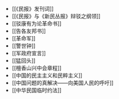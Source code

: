   - [[《民报》发刊词]]
  - [[《民报》与《新民丛报》辩驳之纲领]]
  - [[驳康有为论革命书]]
  - [[告各友邦书]]
  - [[革命军]]
  - [[警世钟]]
  - [[军政府宣言]]
  - [[猛回头]]
  - [[檀香山兴中会章程]]
  - [[中国的民主主义和民粹主义]]
  - [[中国问题的真解决——向美国人民的呼吁]]
  - [[中华民国临时约法]]
